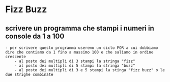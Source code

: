 # Fizz Buzz
## scrivere un programma che stampi i numeri in console da 1 a 100
    - per scrivere questo programma useremo un ciclo FOR a cui dobbiamo dire che contiamo da 1 fino a massimo 100 e che saliamo in ordine crescente 
        - al posto dei multipli di 3 stampi la stringa "fizz"
        - al posto dei multipli di 5 stampi la stringa "buzz"
        - al posto dei multipli di 3 e 5 stampi la stinga "fizz buzz" o le due strighe combinate